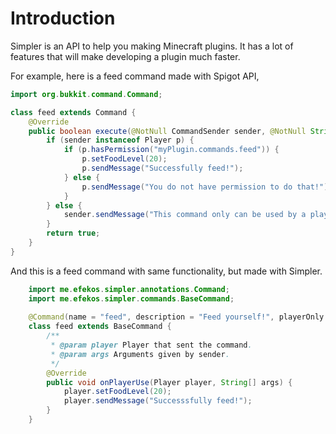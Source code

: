 # Introduction
Simpler is an API to help you making Minecraft plugins. It has a lot of features that will make developing a plugin much faster.

For example, here is a feed command made with Spigot API,

````java
import org.bukkit.command.Command;

class feed extends Command {
    @Override
    public boolean execute(@NotNull CommandSender sender, @NotNull String commandLabel, @NotNull String[] args) {
        if (sender instanceof Player p) {
            if (p.hasPermission("myPlugin.commands.feed")) {
                p.setFoodLevel(20);
                p.sendMessage("Successfully feed!");
            } else {
                p.sendMessage("You do not have permission to do that!");
            }
        } else {
            sender.sendMessage("This command only can be used by a player!");
        }
        return true;
    }
}
````
And this is a feed command with same functionality, but made with Simpler.

````java
    import me.efekos.simpler.annotations.Command;
    import me.efekos.simpler.commands.BaseCommand;
    
    @Command(name = "feed", description = "Feed yourself!", playerOnly = true, permission = "myPlugin.command.feed")
    class feed extends BaseCommand {
        /**
         * @param player Player that sent the command.
         * @param args Arguments given by sender.
         */
        @Override
        public void onPlayerUse(Player player, String[] args) {
            player.setFoodLevel(20);
            player.sendMessage("Successsfully feed!");
        }
    }
````